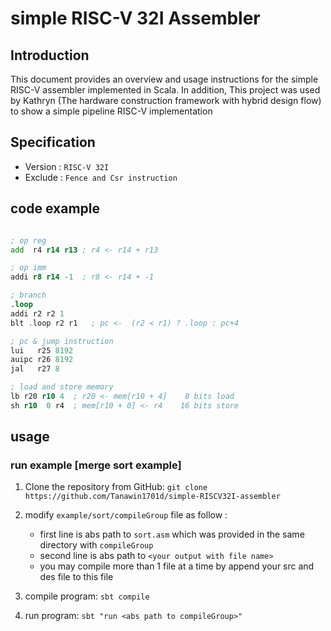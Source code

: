 # simple RISC-V 32I Assembler

## Introduction
This document provides an overview and usage instructions for the simple RISC-V assembler 
implemented in Scala. In addition, This project was used by Kathryn 
(The hardware construction framework with hybrid design flow) to show a simple pipeline RISC-V implementation

## Specification
- Version : ```RISC-V 32I```
- Exclude : ```Fence and Csr instruction```

## code example

```asm

; op reg
add  r4 r14 r13 ; r4 <- r14 + r13

; op imm
addi r8 r14 -1  ; r8 <- r14 + -1

; branch
.loop
addi r2 r2 1
blt .loop r2 r1   ; pc <-  (r2 < r1) ? .loop : pc+4

; pc & jump instruction
lui   r25 8192
auipc r26 8192
jal   r27 8

; load and store memory
lb r20 r10 4  ; r20 <- mem[r10 + 4]    8 bits load
sh r10  0 r4  ; mem[r10 + 0] <- r4    16 bits store

```

## usage
### run example [merge sort example]
1. Clone the repository from GitHub: `git clone https://github.com/Tanawin1701d/simple-RISCV32I-assembler`
2. modify ```example/sort/compileGroup``` file as follow :
   - first line is abs path to ```sort.asm``` which was provided in the same directory with ```compileGroup```
   - second line is abs path to ```<your output with file name>```
   - you may compile more than 1 file at a time by append your src and des file to this file

6. compile program: ```sbt compile```
7. run program: ```sbt "run <abs path to compileGroup>"```